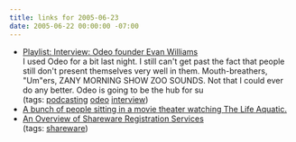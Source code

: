 ```yaml
---
title: links for 2005-06-23
date: 2005-06-22 00:00:00 -07:00
---
```


<ul class="delicious">
	<li>
		<div class="delicious-link"><a href="http://playlistmag.com/features/2005/06/evanwilliams/index.php">Playlist: Interview: Odeo founder Evan Williams</a></div>
		<div class="delicious-extended">I used Odeo for a bit last night. I still can't get past the fact that people still don't present themselves very well in them. Mouth-breathers, "Um"ers, ZANY MORNING SHOW ZOO SOUNDS. Not that I could ever do any better. Odeo is going to be the hub for su</div>
		<div class="delicious-tags">(tags: <a href="http://del.icio.us/torrez/podcasting">podcasting</a> <a href="http://del.icio.us/torrez/odeo">odeo</a> <a href="http://del.icio.us/torrez/interview">interview</a>)</div>
	</li>
	<li>
		<div class="delicious-link"><a href="http://www.originalalamo.com/archives/lifeaquatic/slides/0412_LAquatic_Pnrmasm.html">A bunch of people sitting in a movie theater watching The Life Aquatic.</a></div>
	</li>
	<li>
		<div class="delicious-link"><a href="http://www.blackcatsystems.com/regservices/">An Overview of Shareware Registration Services</a></div>
		<div class="delicious-tags">(tags: <a href="http://del.icio.us/torrez/shareware">shareware</a>)</div>
	</li>
</ul>
